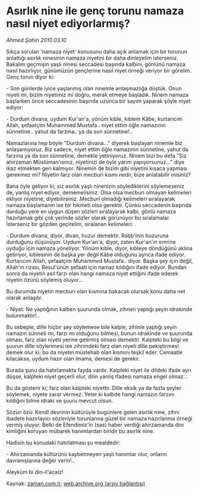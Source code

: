 # Asırlık nine ile genç torunu namaza nasıl niyet ediyorlarmış?

*Ahmed Şahin 2010.03.10*

<tr><td class="metin" colspan="2" style="padding-top: 20px; padding-left: 5px; ">Sıkça sorulan 'namaza niyet' konusunu daha açık anlamak için bir torunun anlattığı asırlık ninesinin namaza niyetini bir daha dinleyelim isterseniz. Bakalım geçmişin yaşlı ninesi seccadesi başında kalbini, gönlünü namaza nasıl hazırlıyor, günümüzün gençlerine nasıl niyet örneği veriyor bir görelim.  Genç torun diyor ki:</td></tr><tr><td class="metin" colspan="2" style="padding-top: 20px; padding-left: 5px; "><p>- Son günlerde iyice yaşlanmış olan ninemle anlaşmazlığa düştük. Onun niyeti mi, bizim niyetimiz mi doğru, merak etmeye başladık. Ninem namaza başlarken önce seccadesinin başında uzunca bir sayım yaparak şöyle niyet ediyor:
<p>- Durdum divana, uydum Kur'an'a, yönüm kıble, kıblem Kâbe, kurtarıcım Allah, şefaatçim Muhammed Mustafa.. niyet ettim öğle namazının sünnetine.. yahut da farzına.. ya da son sünnetine!..
<p>Namazlarına hep böyle "Durdum divana..." diyerek başlayan ninemle biz anlaşamıyoruz. Biz sadece, niyet ettim öğle namazının sünnetine, yahut da farzına ya da son sünnetine, demekle yetiniyoruz. Ninem bizi bu defa "Siz ahirzaman Müslüman'ısınız, niyetinizi de öyle yarım yapıyorsunuz..." diye ikaz etmekten geri kalmıyor. Ninemin de bizim gibi niyetini kısaca yapması gerekmez mi? Niyetin farz olan mecburi kısmı nedir, bize anlatabilir misiniz?
<p>Bana öyle geliyor ki; siz asırlık yaşlı ninenizin söylediklerini söylemeseniz de, yanlış niyet ediyor, dememelisiniz. Olsa olsa mecburi olmayan kelimeleri ekliyor niyetine, diyebilirsiniz. Mecburi olmadığı kelimeleri sıralayarak namaza başlamanın ise bir hikmeti olsa gerektir. Çünkü seccadenin başında durduğu yere en uygun düşen sözleri sıralayarak kalbi, gönlü namaza hazırlamak gibi çok yerinde sözler olarak görünüyor bu sıralamalar. İsterseniz bir gözden geçirelim, sıralanan kelimeleri:
<p>- Durdum divana, diyor, divan, huzur demektir. Rabb'inin huzuruna durduğunu düşünüyor. Uydum Kur'an'a, diyor, zaten Kur'an'ın emrine uyduğu için namaza yöneliyor. Yönüm kıble, diyor, kıbleye döndüğünü aklına getiriyor, kıblesinin de başka yer değil Kâbe olduğunu ayrıca ifade ediyor. Kurtarıcım Allah, şefaatçim Muhammed Mustafa.. diyor. Başka şey için değil, Allah'ın rızası, Resul'ünün şefaati için namaz kıldığını ifade ediyor. Bundan sonra da niyetin asıl farzı olan hangi namaza niyet ettiğini ifade ederek niyetin özünü söylemiş oluyor...
<p>Bu durumda niyetin mecburi olan kısmına bakacak olursak konu daha net olarak anlaşılır.
<p> - Niyet: Ne yaptığının kalben şuurunda olmak, zihnen yaptığı şeyin idrakinde bulunmaktır!..
<p>Bu sebeple, dille hiçbir şey söylemese bile kalple, zihinle yaptığı şeyin namazın sünneti mi, farzı mı olduğunu bilmesi, bunun idrakinde ve şuurunda olması, farz olan niyeti yerine getirmiş olması demektir. Kalpteki bu bilgi ve şuurun dille söylenmesi ise zihnindeki farz olan niyeti dille pekiştirmesi demek olur ki; bu da niyetin müstehab olan kısmını teşkil eder. Cemaatle kılacaksa, uydum hazır olan imama, demesi de gerekir.
<p>Burada şunu da hatırlamakta fayda vardır. Kalpteki niyet ile dildeki ifade ayrı düşse, kalpteki niyet geçerli olur, dilin yanlış ifadesi namaza engel olmaz...
<p>Bu da gösterir ki; farz olan kalpteki niyettir. Dille eksik ya da fazla şeyler söylemek, niyete zarar vermez. Yeter ki kalbde hangi namazın farzını kıldığını bilme idraki ve şuuru mevcut olsun. 
<p>Sözün özü: Kendi devrinin kültürüyle bugünlere gelen asırlık nine, zihni ibadete hazırlayıcı sözleriyle torunlarına güzel bir namaza hazırlanma örneği vermiş oluyor. Belki de Efendimiz'in (sas) haber verdiği ahirzamanda dini kimliğini koruyan mübarek hanımlardan biridir bu asırlık nine.
<p>Hadisin bu konudaki hatırlatması şu mealdedir:
<p>- Ahirzamanda kültürünü kaybetmeyen yaşlı hanımlar olur, onların davranışlarına değer verin!..
<p>Aleyküm bi din-il'acaiz! <br/></p></p></p></p></p></p></p></p></p></p></p></p></p></p></td></tr>

Kaynak: [zaman.com.tr](http://zaman.com.tr/yazar.do?yazino=959822), [web.archive.org (arşiv bağlantısı)](http://web.archive.org/web/20100313062644/http://zaman.com.tr:80/yazar.do?yazino=959822)
